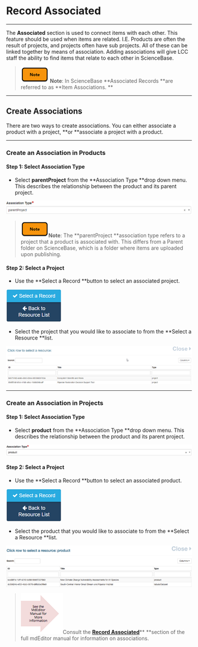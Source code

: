 # Record Associated

---

The **Associated** section is used to connect items with each other. This feature should be used when items are related. I.E. Products are often the result of projects, and projects often have sub projects. All of these can be linked together by means of association. Adding associations will give LCC staff the ability to find items that relate to each other in ScienceBase.

> ![](/assets/note_small.png) **Note**: In ScienceBase **Associated Records **are referred to as **Item Associations. **

---

## Create Associations

There are two ways to create associations. You can either associate a product with a project, **or **associate a project with a product.

---

### Create an Association in Products

#### Step 1: Select Association Type

* Select **parentProject** from the **Association Type **drop down menu. This describes the relationship between the product and its parent project.

![](/assets/parentProject_association_lcc.png)

> ![](/assets/note_small.png)**Note**: The **parentProject  **association type refers to a project that a product is associated with. This differs from a Parent folder on ScienceBase, which is a folder where items are uploaded upon publishing.

#### Step 2: Select a Project

* Use the **Select a Record **button to select an associated project.

![](/assets/select_a_record_button.png)

* Select the project that you would like to associate to from the **Select a Resource **list.

![](/assets/select_a_resource_window.png)

---

### Create an Association in Projects

#### Step 1: Select Association Type

* Select **product** from the **Association Type **drop down menu. This describes the relationship between the product and its parent project.

![](/assets/product_association_lcc.png)

#### Step 2: Select a Project

* Use the **Select a Record **button to select an associated product.

![](/assets/select_a_record_button.png)

* Select the product that you would like to associate to from the **Select a Resource **list.

![](/assets/select_a_resource_product_window.png)

> ![](/assets/see_full_manual_for.png)Consult the [**Record Associated**](https://adiwg.gitbooks.io/mdeditor/content/record/edit/record-associated.html)** **section of the full mdEditor manual for information on associations.



